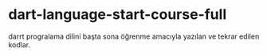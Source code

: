 # dart-language-start-course-full
darrt progralama dilini başta sona öğrenme amacıyla yazılan ve tekrar edilen kodlar.
